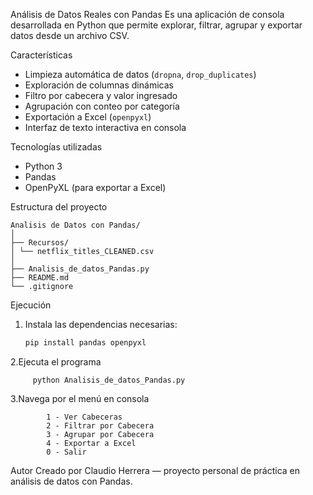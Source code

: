Análisis de Datos Reales con Pandas
Es una aplicación de consola desarrollada en Python que permite explorar, filtrar, agrupar y exportar datos desde un archivo CSV.

Características
- Limpieza automática de datos (`dropna`, `drop_duplicates`)
- Exploración de columnas dinámicas
- Filtro por cabecera y valor ingresado
- Agrupación con conteo por categoría
- Exportación a Excel (`openpyxl`)
- Interfaz de texto interactiva en consola

Tecnologías utilizadas
- Python 3
- Pandas
- OpenPyXL (para exportar a Excel)

Estructura del proyecto
```
Analisis de Datos con Pandas/
│
├── Recursos/
│ └── netflix_titles_CLEANED.csv
│
├── Analisis_de_datos_Pandas.py
├── README.md
└── .gitignore
```
Ejecución
1. Instala las dependencias necesarias:
   ```bash
   pip install pandas openpyxl

2.Ejecuta el programa
```
     python Analisis_de_datos_Pandas.py
```
3.Navega por el menú en consola
```
        1 - Ver Cabeceras
        2 - Filtrar por Cabecera
        3 - Agrupar por Cabecera
        4 - Exportar a Excel
        0 - Salir
```
Autor
Creado por Claudio Herrera  — proyecto personal de práctica en análisis de datos con Pandas.
